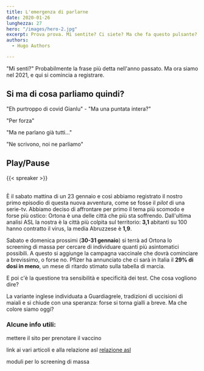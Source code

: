 ```yaml
---
title: L'emergenza di parlarne
date: 2020-01-26
lunghezza: 27
hero: "/images/hero-2.jpg"
excerpt: Prova prova. Mi sentite? Ci siete? Ma che fa questo pulsante? Ah ora mi sentite! Ok.
authors:
  - Hugo Authors

---
```


"Mi senti?" Probabilmente la frase più detta nell'anno passato. Ma ora siamo nel 2021, e qui si comincia a registrare.
<!--more-->

## Si ma di cosa parliamo quindi?

"Eh purtroppo di covid Gianlu" - "Ma una puntata intera?"

"Per forza"

"Ma ne parlano già tutti..."

"Ne scrivono, noi ne parliamo"

## Play/Pause
{{< spreaker >}}

\
È il sabato mattina di un 23 gennaio e così abbiamo registrato il nostro primo episodio di questa nuova avventura, come se fosse il *pilot* di una serie-tv. Abbiamo deciso di affrontare per primo il tema più scomodo e forse più ostico: Ortona è una delle città che più sta soffrendo. Dall'ultima analisi ASL la nostra è la città più colpita sul territorio: **3,1** abitanti su 100 hanno contratto il virus, la media Abruzzese è **1,9**.

Sabato e domenica prossimi (**30-31 gennaio**) si terrà ad Ortona lo screening di massa per cercare di individuare quanti più asintomatici possibili. A questo si aggiunge la campagna vaccinale che dovrà cominciare a brevissimo, o forse no. Pfizer ha annunciato che ci sarà in Italia il **29% di dosi in meno**, un mese di ritardo stimato sulla tabella di marcia.

E poi c'è la questione tra sensibilità e specificità dei test. Che cosa vogliono dire?

La variante inglese individuata a Guardiagrele, tradizioni di uccisioni di maiali
e si chiude con una speranza: forse si torna gialli a breve. Ma che colore siamo oggi?



### Alcune info utili:

mettere il sito per prenotare il vaccino

link ai vari articoli e alla relazione asl
 [relazione asl](https://www.youtube.com/watch?v=PAAkCSZUG1c)

moduli per lo screening di massa

